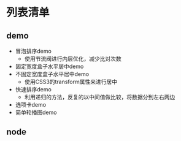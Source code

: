 # 列表清单
## demo 
- 冒泡排序demo
    + 使用节流阀进行内层优化，减少比对次数
- 固定宽度盒子水平居中demo
- 不固定宽度盒子水平居中demo
    + 使用CSS3的transform属性来进行居中
- 快速排序demo
    + 利用递归的方法，反复的以中间值做比较，将数据分到左右两边
- 选项卡demo
- 简单轮播图demo

## node
